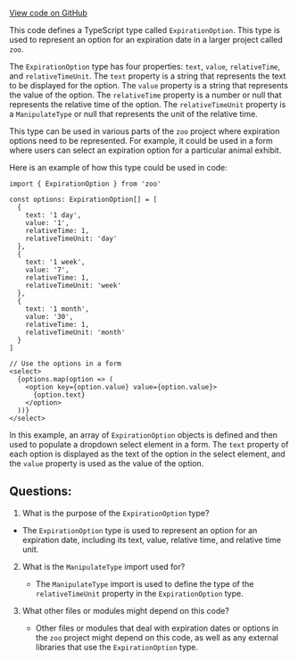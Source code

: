 [View code on GitHub](zoo-labs/zoo/blob/master/ui/src/types/ExpirationOption.ts)

This code defines a TypeScript type called `ExpirationOption`. This type is used to represent an option for an expiration date in a larger project called `zoo`. 

The `ExpirationOption` type has four properties: `text`, `value`, `relativeTime`, and `relativeTimeUnit`. The `text` property is a string that represents the text to be displayed for the option. The `value` property is a string that represents the value of the option. The `relativeTime` property is a number or null that represents the relative time of the option. The `relativeTimeUnit` property is a `ManipulateType` or null that represents the unit of the relative time.

This type can be used in various parts of the `zoo` project where expiration options need to be represented. For example, it could be used in a form where users can select an expiration option for a particular animal exhibit. 

Here is an example of how this type could be used in code:

```
import { ExpirationOption } from 'zoo'

const options: ExpirationOption[] = [
  {
    text: '1 day',
    value: '1',
    relativeTime: 1,
    relativeTimeUnit: 'day'
  },
  {
    text: '1 week',
    value: '7',
    relativeTime: 1,
    relativeTimeUnit: 'week'
  },
  {
    text: '1 month',
    value: '30',
    relativeTime: 1,
    relativeTimeUnit: 'month'
  }
]

// Use the options in a form
<select>
  {options.map(option => (
    <option key={option.value} value={option.value}>
      {option.text}
    </option>
  ))}
</select>
```

In this example, an array of `ExpirationOption` objects is defined and then used to populate a dropdown select element in a form. The `text` property of each option is displayed as the text of the option in the select element, and the `value` property is used as the value of the option.
## Questions: 
 1. What is the purpose of the `ExpirationOption` type?
   - The `ExpirationOption` type is used to represent an option for an expiration date, including its text, value, relative time, and relative time unit.

2. What is the `ManipulateType` import used for?
   - The `ManipulateType` import is used to define the type of the `relativeTimeUnit` property in the `ExpirationOption` type.

3. What other files or modules might depend on this code?
   - Other files or modules that deal with expiration dates or options in the `zoo` project might depend on this code, as well as any external libraries that use the `ExpirationOption` type.